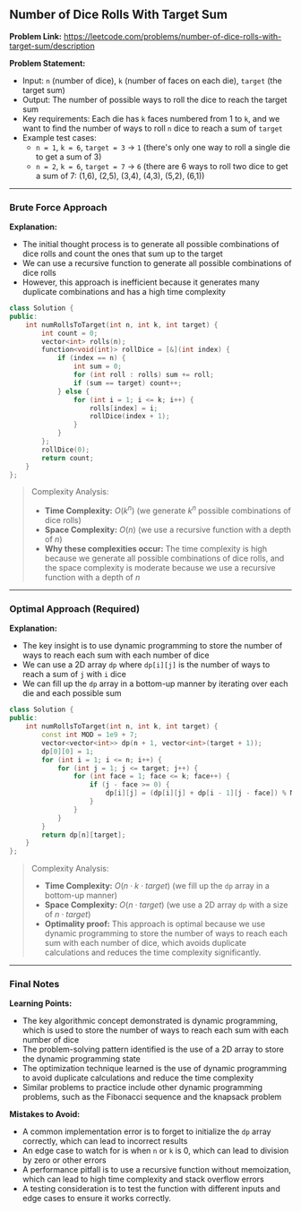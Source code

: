 ## Number of Dice Rolls With Target Sum

**Problem Link:** https://leetcode.com/problems/number-of-dice-rolls-with-target-sum/description

**Problem Statement:**
- Input: `n` (number of dice), `k` (number of faces on each die), `target` (the target sum)
- Output: The number of possible ways to roll the dice to reach the target sum
- Key requirements: Each die has `k` faces numbered from 1 to `k`, and we want to find the number of ways to roll `n` dice to reach a sum of `target`
- Example test cases:
  - `n = 1`, `k = 6`, `target = 3` -> `1` (there's only one way to roll a single die to get a sum of 3)
  - `n = 2`, `k = 6`, `target = 7` -> `6` (there are 6 ways to roll two dice to get a sum of 7: (1,6), (2,5), (3,4), (4,3), (5,2), (6,1))

---

### Brute Force Approach

**Explanation:**
- The initial thought process is to generate all possible combinations of dice rolls and count the ones that sum up to the target
- We can use a recursive function to generate all possible combinations of dice rolls
- However, this approach is inefficient because it generates many duplicate combinations and has a high time complexity

```cpp
class Solution {
public:
    int numRollsToTarget(int n, int k, int target) {
        int count = 0;
        vector<int> rolls(n);
        function<void(int)> rollDice = [&](int index) {
            if (index == n) {
                int sum = 0;
                for (int roll : rolls) sum += roll;
                if (sum == target) count++;
            } else {
                for (int i = 1; i <= k; i++) {
                    rolls[index] = i;
                    rollDice(index + 1);
                }
            }
        };
        rollDice(0);
        return count;
    }
};
```

> Complexity Analysis:
> - **Time Complexity:** $O(k^n)$ (we generate $k^n$ possible combinations of dice rolls)
> - **Space Complexity:** $O(n)$ (we use a recursive function with a depth of $n$)
> - **Why these complexities occur:** The time complexity is high because we generate all possible combinations of dice rolls, and the space complexity is moderate because we use a recursive function with a depth of $n$

---

### Optimal Approach (Required)

**Explanation:**
- The key insight is to use dynamic programming to store the number of ways to reach each sum with each number of dice
- We can use a 2D array `dp` where `dp[i][j]` is the number of ways to reach a sum of `j` with `i` dice
- We can fill up the `dp` array in a bottom-up manner by iterating over each die and each possible sum

```cpp
class Solution {
public:
    int numRollsToTarget(int n, int k, int target) {
        const int MOD = 1e9 + 7;
        vector<vector<int>> dp(n + 1, vector<int>(target + 1));
        dp[0][0] = 1;
        for (int i = 1; i <= n; i++) {
            for (int j = 1; j <= target; j++) {
                for (int face = 1; face <= k; face++) {
                    if (j - face >= 0) {
                        dp[i][j] = (dp[i][j] + dp[i - 1][j - face]) % MOD;
                    }
                }
            }
        }
        return dp[n][target];
    }
};
```

> Complexity Analysis:
> - **Time Complexity:** $O(n \cdot k \cdot target)$ (we fill up the `dp` array in a bottom-up manner)
> - **Space Complexity:** $O(n \cdot target)$ (we use a 2D array `dp` with a size of $n \cdot target$)
> - **Optimality proof:** This approach is optimal because we use dynamic programming to store the number of ways to reach each sum with each number of dice, which avoids duplicate calculations and reduces the time complexity significantly.

---

### Final Notes

**Learning Points:**
- The key algorithmic concept demonstrated is dynamic programming, which is used to store the number of ways to reach each sum with each number of dice
- The problem-solving pattern identified is the use of a 2D array to store the dynamic programming state
- The optimization technique learned is the use of dynamic programming to avoid duplicate calculations and reduce the time complexity
- Similar problems to practice include other dynamic programming problems, such as the Fibonacci sequence and the knapsack problem

**Mistakes to Avoid:**
- A common implementation error is to forget to initialize the `dp` array correctly, which can lead to incorrect results
- An edge case to watch for is when `n` or `k` is 0, which can lead to division by zero or other errors
- A performance pitfall is to use a recursive function without memoization, which can lead to high time complexity and stack overflow errors
- A testing consideration is to test the function with different inputs and edge cases to ensure it works correctly.